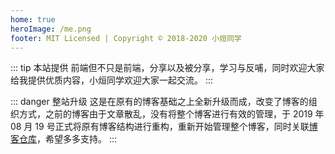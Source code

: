 ```yaml
---
home: true
heroImage: /me.png
footer: MIT Licensed | Copyright © 2018-2020 小烜同学
---
```


::: tip 本站提供
前端但不只是前端，分享以及被分享，学习与反哺，同时欢迎大家给我提供优质内容，小烜同学欢迎大家一起交流。
:::

::: danger 整站升级
这是在原有的博客基础之上全新升级而成，改变了博客的组织方式，之前的博客由于文章散乱，没有将整个博客进行有效的管理，于 2019 年 08 月 19 号正式将原有博客结构进行重构，重新开始管理整个博客，同时关联[博客仓库](https://github.com/balancelove/blog)，希望多多支持。
:::
